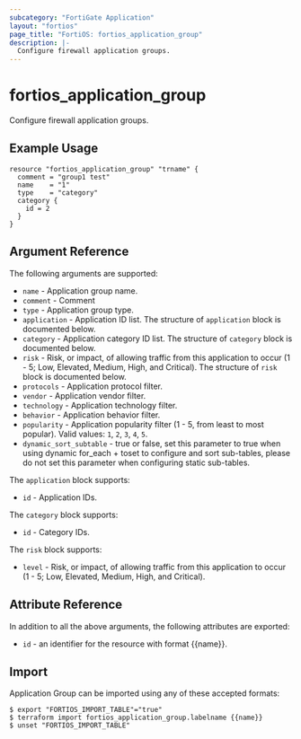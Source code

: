 ```yaml
---
subcategory: "FortiGate Application"
layout: "fortios"
page_title: "FortiOS: fortios_application_group"
description: |-
  Configure firewall application groups.
---
```


# fortios_application_group
Configure firewall application groups.

## Example Usage

```hcl
resource "fortios_application_group" "trname" {
  comment = "group1 test"
  name    = "1"
  type    = "category"
  category {
    id = 2
  }
}
```

## Argument Reference

The following arguments are supported:

* `name` - Application group name.
* `comment` - Comment
* `type` - Application group type.
* `application` - Application ID list. The structure of `application` block is documented below.
* `category` - Application category ID list. The structure of `category` block is documented below.
* `risk` - Risk, or impact, of allowing traffic from this application to occur (1 - 5; Low, Elevated, Medium, High, and Critical). The structure of `risk` block is documented below.
* `protocols` - Application protocol filter.
* `vendor` - Application vendor filter.
* `technology` - Application technology filter.
* `behavior` - Application behavior filter.
* `popularity` - Application popularity filter (1 - 5, from least to most popular). Valid values: `1`, `2`, `3`, `4`, `5`.
* `dynamic_sort_subtable` - true or false, set this parameter to true when using dynamic for_each + toset to configure and sort sub-tables, please do not set this parameter when configuring static sub-tables.

The `application` block supports:

* `id` - Application IDs.

The `category` block supports:

* `id` - Category IDs.

The `risk` block supports:

* `level` - Risk, or impact, of allowing traffic from this application to occur (1 - 5; Low, Elevated, Medium, High, and Critical).


## Attribute Reference

In addition to all the above arguments, the following attributes are exported:
* `id` - an identifier for the resource with format {{name}}.

## Import

Application Group can be imported using any of these accepted formats:
```
$ export "FORTIOS_IMPORT_TABLE"="true"
$ terraform import fortios_application_group.labelname {{name}}
$ unset "FORTIOS_IMPORT_TABLE"
```
